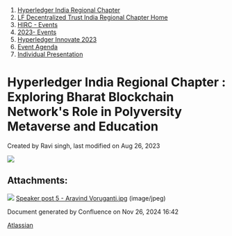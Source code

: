 1. [Hyperledger India Regional Chapter](index.html)
2. [LF Decentralized Trust India Regional Chapter Home](LF-Decentralized-Trust-India-Regional-Chapter-Home_19169282.html)
3. [HIRC - Events](HIRC---Events_19169346.html)
4. [2023- Events](2023--Events_19170522.html)
5. [Hyperledger Innovate 2023](Hyperledger-Innovate-2023_19171049.html)
6. [Event Agenda](Event-Agenda_19171152.html)
7. [Individual Presentation](Individual-Presentation_19171163.html)

# Hyperledger India Regional Chapter : Exploring Bharat Blockchain Network's Role in Polyversity Metaverse and Education

Created by Ravi singh, last modified on Aug 26, 2023

![](attachments/19171175/19171185.jpg?height=400)

## Attachments:

![](images/icons/bullet_blue.gif) [Speaker post 5 - Aravind Voruganti.jpg](attachments/19171175/19171185.jpg) (image/jpeg)

Document generated by Confluence on Nov 26, 2024 16:42

[Atlassian](http://www.atlassian.com/)
